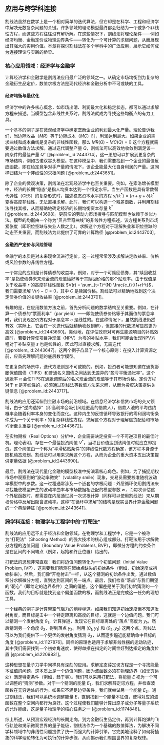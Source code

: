 ## 应用与跨学科连接

割线法虽然在数学上是一个相对简单的迭代算法，但它却是在科学、工程和经济学中解决无数复杂问题的关键。许多领域的理论模型最终都会归结为一个或多个非线性方程，而这些方程往往没有解析解。在这些情况下，割线法将理论条件——例如经济均衡、金融定价或物理边界条件——转化为一个可计算的求根问题，从而展现出其强大的实用价值。本章将探讨割线法在多个学科中的广泛应用，展示它如何成为连接理论与实践的桥梁。

### 核心应用领域：经济学与金融学

计算经济学和金融学是割线法应用最广泛的领域之一。从确定市场均衡到为复杂的金融衍生品定价，数值求根方法是现代经济和金融分析中不可或缺的工具。

#### 经济均衡与最优化

经济学中的许多核心概念，如市场出清、利润最大化和稳定状态，都可以通过求解方程来描述。当模型包含非线性关系时，割线法就成为寻找这些均衡点的有力工具。

一个基本的例子是在微观经济学中确定垄断企业的利润最大化产量。理论告诉我们，当边际收益（$MR$）等于边际成本（$MC$）时，利润达到最大。如果企业的需求曲线和成本曲线是复杂的非线性函数，那么 $MR(Q) - MC(Q) = 0$ 这个方程就需要通过数值方法求解。通过迭代调整产量 $Q$，割线法可以高效地收敛到满足该一阶条件的最佳产量 $Q^\star$ [@problem_id:2443714]。这一思想可以扩展到更复杂的市场结构，例如古诺双寡头模型。在这种模型中，我们需要找到一个企业的最佳反应函数，即在给定竞争对手产量的情况下，该企业能最大化自身利润的产量。这同样归结为一个非线性的求根问题 [@problem_d:2443651]。

除了企业的微观决策，割线法在宏观经济学中也至关重要。例如，在索洛增长模型中，经济的长期“稳态”是指人均资本达到一个恒定水平。当生产函数是具有常数替代弹性（CES）的复杂形式时，描述稳态资本水平的方程 $s f(k^*) = (n+g+\delta)k^*$ 变得高度非线性，无法直接求解。此时，我们可以构造一个残差函数，并利用割线法寻找其根，从而精确地确定经济的长期均衡资本存量 $k^*$ [@problem_id:2443698]。更前沿的劳动力市场搜寻与匹配模型也依赖于类似方法。模型的均衡由一个称为“贝弗里奇曲线”的非线性方程描述，该方程关系到市场紧张度（即职位空缺与失业人数之比）。求解这个方程对于理解失业和职位空缺的动态至关重要，而割线法为此提供了可靠的计算路径 [@problem_id:2443703]。

#### 金融资产定价与风险管理

金融学的本质是对未来现金流进行定价。这一过程常常涉及求解决定收益率、价格或风险参数的非线性方程。

一个常见的应用是计算债券的收益率。例如，对于一个可赎回债券，其“赎回收益率”是指使债券未来现金流的现值恰好等于其赎回价格的那个贴现率。由于现值是关于收益率 $r$ 的高度非线性函数 $V(r) = \sum_{t=1}^{N} \frac{c_t}{(1+r)^t}$，我们需要求解 $V(r) - C = 0$，其中 $C$ 是赎回价格。割线法可以精确地找到这个决定债券价值的关键收益率 [@problem_id:2443701]。

有趣的是，在应用数值方法之前，首先分析问题的数学结构至关重要。例如，在计算一个债券的“票面利率”（par yield）——即能使债券价格等于其面值的票息率时，我们发现定价方程对于票息率 $c$ 是线性的。在这种情况下，虽然割线法仍然有效（实际上，它会在一次迭代后就精确收敛到解），但直接的代数求解显然更为高效 [@problem_id:2443660]。类似地，在评估政府对可再生能源项目的补贴效应时，若要计算使项目净现值（NPV）为零的补贴水平，我们可能会发现NPV方程对于补贴变量 $s$ 也是线性的，因此可以直接求解，无需迭代 [@problem_id:2443647]。这两个例子凸显了一个核心原则：在投入计算资源之前，应首先理解问题的底层数学模型。

在更复杂的场景中，迭代方法则是不可或缺的。例如，投资者可能想知道在通货膨胀保值国债（TIPS）和普通名义国债之间达到无差异的“盈亏平衡通胀率”。这个通胀率 $\pi$ 会使TIPS在通胀调整后的名义现金流的现值等于其市场价格。定价方程对于 $\pi$ 是非线性的，必须通过割线法等数值方法来求解，从而为投资决策提供关键信息 [@problem_id:2443717]。

割线法的应用还延伸到金融市场的前沿领域。在信息经济学和信贷市场的交叉领域，由于“逆向选择”（即高利率会吸引风险更高的借款人），借款人池的平均违约概率会随着利率本身的变化而变化。这种内生的反馈循环导致银行的零利润均衡条件成为一个关于利率 $r$ 的复杂非线性方程，求解这个方程对于理解信贷配给和市场均衡至关重要 [@problem_id:2443672]。

在实物期权（Real Options）分析中，企业需要决定投资一个不可逆项目的最佳时机。理论表明，存在一个最佳投资阈值 $V^*$，当项目价值达到该阈值时就应立即投资。这个阈值由一个称为“平滑粘贴条件”的非线性代数方程确定，该方程本身源于随机动态规划。割线法可以用来求解这个方程，从而为企业的重大资本支出决策提供定量依据 [@problem_id:2443690]。

最后，割线法在现代量化金融的模型校准中扮演着核心角色。例如，为了捕捉期权市场中观察到的“波动率微笑”（volatility smile）现象，交易员需要校准随机波动率模型中的参数。这一过程通常涉及一个嵌套的求根问题：外层循环使用割线法来寻找能使模型产生的波动率曲率与市场数据相匹配的模型参数 $w$，而每次评估这个外层函数时，都需要在内层通过另一次求根计算（同样可以使用割线法）来从期权价格中反解出隐含波动率。这种“在循环中求解”的结构是现实世界计算金融问题的一个典型特征 [@problem_id:2443641]。

### 跨学科连接：物理学与工程学中的“打靶法”

割线法的应用远不止于经济和金融领域。在物理学和工程学中，它是一个被称为“打靶法”（Shooting Method）的强大技术的核心组成部分。打靶法用于求解微分方程的边值问题（Boundary Value Problems, BVP），即微分方程的约束条件是在区间的不同端点（例如，起始和终止位置）给出的。

打靶法的思想非常直观：我们将边值问题转化为一个初值问题（Initial Value Problem, IVP），这需要我们猜测在起始点缺失的初始条件（例如，初始速度或初始斜率）。然后，我们像“开枪射击”一样，从这个猜测的初始条件出发，通过数值积分求解微分方程，直到达到区间的另一端点。最后，我们检查“落点”与我们期望的“靶心”（即给定的边界条件）之间的偏差。这个偏差是关于我们初始猜测的一个函数。我们的目标就是找到这个偏差函数的根，而割线法正是完成这一任务的理想工具。

一个经典的例子是计算带空气阻力的炮弹弹道。如果我们知道初始速度但不知道发射角度，而目标是击中一个特定距离和高度的目标，这就是一个边值问题。我们可以猜测一个发射角度 $\theta_1$，计算弹道，发现它在目标距离处的“落点”高度为 $y_1$。然后猜测另一个角度 $\theta_2$，得到落点 $y_2$。利用 $(\theta_1, y_1)$ 和 $(\theta_2, y_2)$ 这两个点，割线法可以为我们提供下一个更优的发射角度猜测 $\theta_3$，从而逐步逼近能精确命中目标的角度 [@problem_id:1127876]。同样的原理也适用于求解非线性摆的运动轨迹，其中我们需要找到一个初始角速度，使得单摆在指定的时间恰好到达指定的角度位置 [@problem_id:2209831]。

这种思想在量子力学中同样具有深刻的应用。求解定态薛定谔方程是一个寻找能量本征值的问题，这本质上是一个边值问题，因为波函数必须在物理边界（如无穷远处）满足特定条件（例如，趋于零）。我们可以采用打靶法，将能量 $E$ 视为一个可以调整的“猜测”参数。对于一个猜测的能量 $E_1$，我们求解薛定谔方程，并检查波函数在无穷远处的行为。如果它不满足边界条件，我们就尝试另一个能量 $E_2$。通过割线法，我们可以系统地调整能量 $E$，直到找到一个能量本征值，使得对应的波函数在整个空间内都行为良好。这个过程使我们能够计算出原子或分子等量子系统的允许能级，这是量子物理学的核心任务之一 [@problem_id:1174848]。

综上所述，从预测宏观经济的长期走向，到为金融衍生品定价，再到计算炮弹的飞行轨迹和揭示微观世界的量子能级，割线法作为一个基础的数值算法，为解决不同学科领域中的非线性问题提供了统一而强大的计算引擎。它完美地诠释了如何将抽象的科学理论转化为可执行的计算步骤，从而揭示我们周围世界的复杂规律。